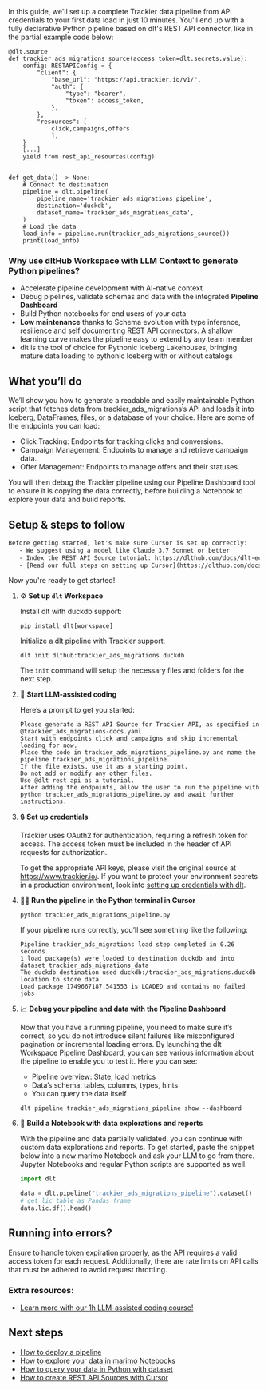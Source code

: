 In this guide, we'll set up a complete Trackier data pipeline from API credentials to your first data load in just 10 minutes. You'll end up with a fully declarative Python pipeline based on dlt's REST API connector, like in the partial example code below:

```python-outcome
@dlt.source
def trackier_ads_migrations_source(access_token=dlt.secrets.value):
    config: RESTAPIConfig = {
        "client": {
            "base_url": "https://api.trackier.io/v1/",
            "auth": {
                "type": "bearer",
                "token": access_token,
            },
        },
        "resources": [
            click,campaigns,offers
            ],
    }
    [...]
    yield from rest_api_resources(config)


def get_data() -> None:
    # Connect to destination
    pipeline = dlt.pipeline(
        pipeline_name='trackier_ads_migrations_pipeline',
        destination='duckdb',
        dataset_name='trackier_ads_migrations_data', 
    )
    # Load the data
    load_info = pipeline.run(trackier_ads_migrations_source())
    print(load_info) 
```

### Why use dltHub Workspace with LLM Context to generate Python pipelines?

- Accelerate pipeline development with AI-native context
- Debug pipelines, validate schemas and data with the integrated **Pipeline Dashboard**
- Build Python notebooks for end users of your data
- **Low maintenance** thanks to Schema evolution with type inference, resilience and self documenting REST API connectors. A shallow learning curve makes the pipeline easy to extend by any team member
- dlt is the tool of choice for Pythonic Iceberg Lakehouses, bringing mature data loading to pythonic Iceberg with or without catalogs

## What you’ll do

We’ll show you how to generate a readable and easily maintainable Python script that fetches data from trackier_ads_migrations’s API and loads it into Iceberg, DataFrames, files, or a database of your choice. Here are some of the endpoints you can load:

- Click Tracking: Endpoints for tracking clicks and conversions.
- Campaign Management: Endpoints to manage and retrieve campaign data.
- Offer Management: Endpoints to manage offers and their statuses.

You will then debug the Trackier pipeline using our Pipeline Dashboard tool to ensure it is copying the data correctly, before building a Notebook to explore your data and build reports.

## Setup & steps to follow

```default
Before getting started, let's make sure Cursor is set up correctly:
   - We suggest using a model like Claude 3.7 Sonnet or better
   - Index the REST API Source tutorial: https://dlthub.com/docs/dlt-ecosystem/verified-sources/rest_api/ and add it to context as **@dlt rest api**
   - [Read our full steps on setting up Cursor](https://dlthub.com/docs/dlt-ecosystem/llm-tooling/cursor-restapi#23-configuring-cursor-with-documentation)
```

Now you're ready to get started!

1. ⚙️ **Set up `dlt` Workspace**
    
    Install dlt with duckdb support:
    ```shell
    pip install dlt[workspace]
    ```

    Initialize a dlt pipeline with Trackier support.
    ```shell
    dlt init dlthub:trackier_ads_migrations duckdb
    ```

    The `init` command will setup the necessary files and folders for the next step.
    
2. 🤠 **Start LLM-assisted coding**
    
    Here’s a prompt to get you started:
    
    ```prompt
    Please generate a REST API Source for Trackier API, as specified in @trackier_ads_migrations-docs.yaml 
    Start with endpoints click and campaigns and skip incremental loading for now. 
    Place the code in trackier_ads_migrations_pipeline.py and name the pipeline trackier_ads_migrations_pipeline. 
    If the file exists, use it as a starting point. 
    Do not add or modify any other files. 
    Use @dlt rest api as a tutorial. 
    After adding the endpoints, allow the user to run the pipeline with python trackier_ads_migrations_pipeline.py and await further instructions.
    ```

    
3. 🔒 **Set up credentials** 
    
    Trackier uses OAuth2 for authentication, requiring a refresh token for access. The access token must be included in the header of API requests for authorization.
    
    To get the appropriate API keys, please visit the original source at https://www.trackier.io/.
    If you want to protect your environment secrets in a production environment, look into [setting up credentials with dlt](https://dlthub.com/docs/walkthroughs/add_credentials).
    
4. 🏃‍♀️ **Run the pipeline in the Python terminal in Cursor**
    
    ```shell
    python trackier_ads_migrations_pipeline.py
    ```
    
    If your pipeline runs correctly, you’ll see something like the following:
    
    ```shell
    Pipeline trackier_ads_migrations load step completed in 0.26 seconds
    1 load package(s) were loaded to destination duckdb and into dataset trackier_ads_migrations_data
    The duckdb destination used duckdb:/trackier_ads_migrations.duckdb location to store data
    Load package 1749667187.541553 is LOADED and contains no failed jobs
    ```
    
5. 📈 **Debug your pipeline and data with the Pipeline Dashboard**

    Now that you have a running pipeline, you need to make sure it’s correct, so you do not introduce silent failures like misconfigured pagination or incremental loading errors. By launching the dlt Workspace Pipeline Dashboard, you can see various information about the pipeline to enable you to test it. Here you can see:
    - Pipeline overview: State, load metrics
    - Data’s schema: tables, columns, types, hints
    - You can query the data itself
    
    ```shell
    dlt pipeline trackier_ads_migrations_pipeline show --dashboard
    ```
    
6. 🐍 **Build a Notebook with data explorations and reports**

    With the pipeline and data partially validated, you can continue with custom data explorations and reports. To get started, paste the snippet below into a new marimo Notebook and ask your LLM to go from there. Jupyter Notebooks and regular Python scripts are supported as well.

    
    ```python
    import dlt

   data = dlt.pipeline("trackier_ads_migrations_pipeline").dataset()
   # get lic table as Pandas frame
   data.lic.df().head()
    ```

## Running into errors?

Ensure to handle token expiration properly, as the API requires a valid access token for each request. Additionally, there are rate limits on API calls that must be adhered to avoid request throttling.

### Extra resources:

- [Learn more with our 1h LLM-assisted coding course!](https://www.youtube.com/watch?v=GGid70rnJuM)

## Next steps

- [How to deploy a pipeline](https://dlthub.com/docs/walkthroughs/deploy-a-pipeline)
- [How to explore your data in marimo Notebooks](https://dlthub.com/docs/general-usage/dataset-access/marimo)
- [How to query your data in Python with dataset](https://dlthub.com/docs/general-usage/dataset-access/dataset)
- [How to create REST API Sources with Cursor](https://dlthub.com/docs/dlt-ecosystem/llm-tooling/cursor-restapi)
